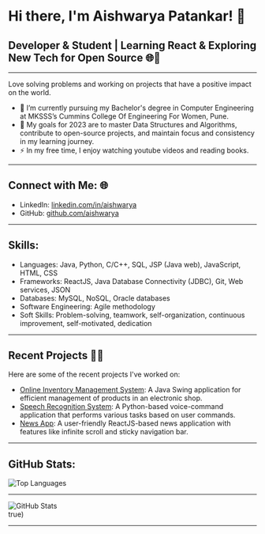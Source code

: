 # Hi there, I'm Aishwarya Patankar! 👋

## Developer & Student | Learning React & Exploring New Tech for Open Source 🌐🚀

---

Love solving problems and working on projects that have a positive impact on the world.

- 🌱 I’m currently pursuing my Bachelor's degree in Computer Engineering at MKSSS’s Cummins College Of Engineering For Women, Pune.
- 🥅 My goals for 2023 are to master Data Structures and Algorithms, contribute to open-source projects, and maintain focus and consistency in my learning journey.
- ⚡ In my free time, I enjoy watching youtube videos and reading books.

---

## Connect with Me: 🌐

- LinkedIn: [linkedin.com/in/aishwarya](https://www.linkedin.com/in/aishwarya)
- GitHub: [github.com/aishwarya](https://github.com/aishwarya)

---

## Skills:

- Languages: Java, Python, C/C++, SQL, JSP (Java web), JavaScript, HTML, CSS
- Frameworks: ReactJS, Java Database Connectivity (JDBC), Git, Web services, JSON
- Databases: MySQL, NoSQL, Oracle databases
- Software Engineering: Agile methodology
- Soft Skills: Problem-solving, teamwork, self-organization, continuous improvement, self-motivated, dedication

---

## Recent Projects 👨‍💻

Here are some of the recent projects I've worked on:

- [Online Inventory Management System](https://github.com/aishwarya/online-inventory-management): A Java Swing application for efficient management of products in an electronic shop.
- [Speech Recognition System](https://github.com/aishwarya/speech-recognition-system): A Python-based voice-command application that performs various tasks based on user commands.
- [News App](https://github.com/aishwarya/news-app): A user-friendly ReactJS-based news application with features like infinite scroll and sticky navigation bar.

---

## GitHub Stats:

![Top Languages](https://github-readme-stats.vercel.app/api/top-langs?username=aishwarya&show_icons=true&locale=en&layout=compact)

---

![GitHub Stats](https://github-readme-stats.vercel.app/api?username=aishwaryap95&theme=default&hide_border=false&include_all_commits=false&count_private=false)<br/>
true)

---
